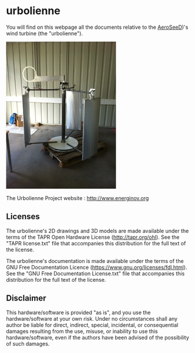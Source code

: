 urbolienne
==========

You will find on this webpage all the documents relative to the [AeroSeeD](http://www.aeroseed.com))'s wind turbine (the "urbolienne").

<img src="Images/IMG_1606.jpeg" alt="Prototype of urbolienne" style="eight:400px;" />

The Urbolienne Project website : http://www.energinov.org


Licenses
--------

The urbolienne's 2D drawings and 3D models are made available under the terms of the TAPR Open Hardware License (http://tapr.org/ohl). See the "TAPR license.txt" file that accompanies this distribution for the full text of the license.

The urbolienne's documentation is made available under the terms of the GNU Free Documentation Licence (https://www.gnu.org/licenses/fdl.html). See the "GNU Free Documentation License.txt" file that accompanies this distribution for the full text of the license.


Disclaimer
----------

This hardware/software is provided "as is", and you use the hardware/software at your own risk. Under no circumstances shall any author be liable for direct, indirect, special, incidental, or consequential damages resulting from the use, misuse, or inability to use this hardware/software, even if the authors have been advised of the possibility of such damages.
